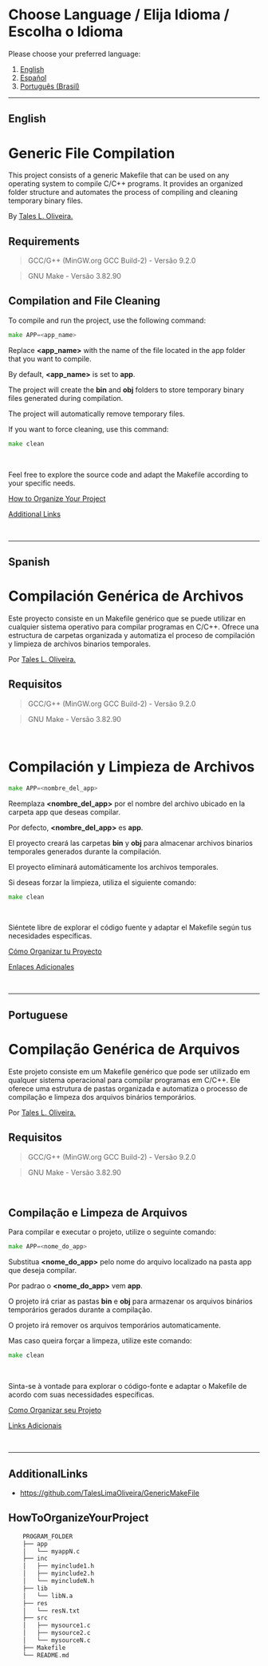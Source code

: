 # Choose Language / Elija Idioma / Escolha o Idioma

Please choose your preferred language:

1. [English](#english)
2. [Español](#spanish)
3. [Português (Brasil)](#portuguese)

---



## English

# Generic File Compilation
This project consists of a generic Makefile that can be used on any operating system to compile C/C++ programs. It provides an organized folder structure and automates the process of compiling and cleaning temporary binary files.

By [Tales L. Oliveira.](https://github.com/TalesLimaOliveira)

## Requirements
> GCC/G++ (MinGW.org GCC Build-2) - Versão 9.2.0

> GNU Make - Versão 3.82.90


## Compilation and File Cleaning

To compile and run the project, use the following command:

```go
make APP=<app_name>
```

Replace **<app_name>** with the name of the file located in the app folder that you want to compile.

By default, **<app_name>** is set to **app**.

The project will create the **bin** and **obj** folders to store temporary binary files generated during compilation.

The project will automatically remove temporary files.

If you want to force cleaning, use this command:

```go
make clean
```

<br>

Feel free to explore the source code and adapt the Makefile according to your specific needs.

[How to Organize Your Project](#howtoorganizeyourproject)

[Additional Links](#additionallinks)

<br>

---


## Spanish

# Compilación Genérica de Archivos
Este proyecto consiste en un Makefile genérico que se puede utilizar en cualquier sistema operativo para compilar programas en C/C++. Ofrece una estructura de carpetas organizada y automatiza el proceso de compilación y limpieza de archivos binarios temporales.

Por [Tales L. Oliveira.](https://github.com/TalesLimaOliveira)

## Requisitos
> GCC/G++ (MinGW.org GCC Build-2) - Versão 9.2.0

> GNU Make - Versão 3.82.90

<br>

# Compilación y Limpieza de Archivos

```go
make APP=<nombre_del_app>
```

Reemplaza **<nombre_del_app>** por el nombre del archivo ubicado en la carpeta app que deseas compilar.

Por defecto, **<nombre_del_app>** es **app**.

El proyecto creará las carpetas **bin** y **obj** para almacenar archivos binarios temporales generados durante la compilación.

El proyecto eliminará automáticamente los archivos temporales.

Si deseas forzar la limpieza, utiliza el siguiente comando:

```go
make clean
```

<br>

Siéntete libre de explorar el código fuente y adaptar el Makefile según tus necesidades específicas.

[Cómo Organizar tu Proyecto](#howtoorganizeyourproject)

[Enlaces Adicionales](#additionallinks)

<br>

---


## Portuguese

# Compilação Genérica de Arquivos
Este projeto consiste em um Makefile genérico que pode ser utilizado em qualquer sistema operacional para compilar programas em C/C++. Ele oferece uma estrutura de pastas organizada e automatiza o processo de compilação e limpeza dos arquivos binários temporários.

Por [Tales L. Oliveira.](https://github.com/TalesLimaOliveira)

## Requisitos
> GCC/G++ (MinGW.org GCC Build-2) - Versão 9.2.0

> GNU Make - Versão 3.82.90

<br>

## Compilação e Limpeza de Arquivos

Para compilar e executar o projeto, utilize o seguinte comando:

```go
make APP=<nome_do_app>
```

Substitua **<nome_do_app>** pelo nome do arquivo localizado na pasta app que deseja compilar.

Por padrao o **<nome_do_app>** vem **app**.

O projeto irá criar as pastas **bin** e **obj** para armazenar os arquivos binários temporários gerados durante a compilação.

O projeto irá remover os arquivos temporários automaticamente.

Mas caso queira forçar a limpeza, utilize este comando:

```go
make clean
```

<br>

Sinta-se à vontade para explorar o código-fonte e adaptar o Makefile de acordo com suas necessidades específicas.

[Como Organizar seu Projeto](#howtoorganizeyourproject)

[Links Adicionais](#additionallinks)

<br>

---


## AdditionalLinks

- https://github.com/TalesLimaOliveira/GenericMakeFile

## HowToOrganizeYourProject

``` bash
    PROGRAM_FOLDER
    ├── app
    │   └── myappN.c
    ├── inc
    │   ├── myinclude1.h
    │   ├── myinclude2.h
    │   └── myincludeN.h
    ├── lib
    │   └── libN.a
	├── res
    │   └── resN.txt
    ├── src
    │   ├── mysource1.c
    │   ├── mysource2.c
    │   └── mysourceN.c
    ├── Makefile
    └── README.md
```